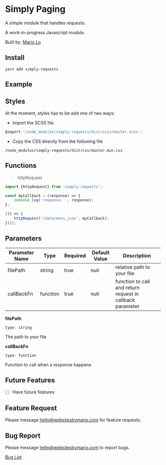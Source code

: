 # Simply Paging

A simple module that handles requests.

A work-in-progress Javascript module.

Built by: [Mario Lo](https://github.com/mariolo1985)

## Install

```
yarn add simply-requests
```

## Example

## Styles

At the moment, styles has to be add one of two ways:

- Import the SCSS file

```javascript
@import '/node_modules/simply-requests/dist/scss/master.scss';
```

- Copy the CSS directly from the following file

```
/node_modules/simply-requests/dist/css/master.min.css
```

## Functions

> httpRequest

```javascript
import {httpRequest} from 'simply-requests';

const myCallback = (response) => {
    console.log('response: ', response);
};

(() => {
    httpRequest('/data/menu.json', myCallback);
})();

```

## Parameters

| Parameter Name   | Type   | Required   | Default Value   | Description   |
| --- | --- | --- | --- | --- |
| filePath | string | true | null | relative path to your file |
| callBackFn | function | true | null | function to call and return request in callback parameter |

**filePath**

`type: string`

The path to your file

**callBackFn**

`type: function`

Function to call when a response happens

## Future Features

- [ ] Have future features

## Feature Request

Please message hello@websitesbymario.com for feature requests.

## Bug Report

Please message hello@websitesbymario.com to report bugs.

[Bug List](https://github.com/mariolo1985/simply-requests/issues)
